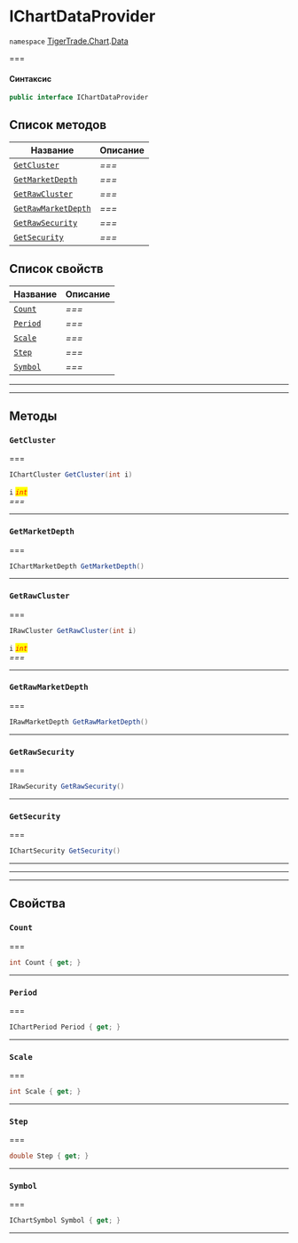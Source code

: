 # IChartDataProvider

`namespace` [TigerTrade.Chart](../../../).[Data](./)

\===

#### Синтаксис

```csharp
public interface IChartDataProvider
```

## Список методов

| Название                                                                 | Описание |
| ------------------------------------------------------------------------ | -------- |
| [`GetCluster`](ichartdataprovider.cs.md#method-getcluster)               | _===_    |
| [`GetMarketDepth`](ichartdataprovider.cs.md#method-getmarketdepth)       | _===_    |
| [`GetRawCluster`](ichartdataprovider.cs.md#method-getrawcluster)         | _===_    |
| [`GetRawMarketDepth`](ichartdataprovider.cs.md#method-getrawmarketdepth) | _===_    |
| [`GetRawSecurity`](ichartdataprovider.cs.md#method-getrawsecurity)       | _===_    |
| [`GetSecurity`](ichartdataprovider.cs.md#method-getsecurity)             | _===_    |

## Список свойств

| Название                                             | Описание |
| ---------------------------------------------------- | -------- |
| [`Count`](ichartdataprovider.cs.md#property-count)   | _===_    |
| [`Period`](ichartdataprovider.cs.md#property-period) | _===_    |
| [`Scale`](ichartdataprovider.cs.md#property-scale)   | _===_    |
| [`Step`](ichartdataprovider.cs.md#property-step)     | _===_    |
| [`Symbol`](ichartdataprovider.cs.md#property-symbol) | _===_    |

***

***

## Методы

### `GetCluster` <a href="#method-getcluster" id="method-getcluster"></a>

\===

```csharp
IChartCluster GetCluster(int i)
```

`i` _<mark style="color:red;">`int`</mark>_\
_===_

***

### `GetMarketDepth` <a href="#method-getmarketdepth" id="method-getmarketdepth"></a>

\===

```csharp
IChartMarketDepth GetMarketDepth()
```

***

### `GetRawCluster` <a href="#method-getrawcluster" id="method-getrawcluster"></a>

\===

```csharp
IRawCluster GetRawCluster(int i)
```

`i` _<mark style="color:red;">`int`</mark>_\
_===_

***

### `GetRawMarketDepth` <a href="#method-getrawmarketdepth" id="method-getrawmarketdepth"></a>

\===

```csharp
IRawMarketDepth GetRawMarketDepth()
```

***

### `GetRawSecurity` <a href="#method-getrawsecurity" id="method-getrawsecurity"></a>

\===

```csharp
IRawSecurity GetRawSecurity()
```

***

### `GetSecurity` <a href="#method-getsecurity" id="method-getsecurity"></a>

\===

```csharp
IChartSecurity GetSecurity()
```

***

***

***

## Свойства

### `Count` <a href="#property-count" id="property-count"></a>

\===

```csharp
int Count { get; }
```

***

### `Period` <a href="#property-period" id="property-period"></a>

\===

```csharp
IChartPeriod Period { get; }
```

***

### `Scale` <a href="#property-scale" id="property-scale"></a>

\===

```csharp
int Scale { get; }
```

***

### `Step` <a href="#property-step" id="property-step"></a>

\===

```csharp
double Step { get; }
```

***

### `Symbol` <a href="#property-symbol" id="property-symbol"></a>

\===

```csharp
IChartSymbol Symbol { get; }
```

***
